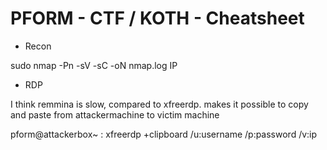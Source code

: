 # PFORM - CTF / KOTH - Cheatsheet

- Recon 

sudo nmap -Pn -sV -sC -oN nmap.log IP
- RDP

I think remmina is slow, compared to xfreerdp.
makes it possible to copy and paste from attackermachine to victim machine


pform@attackerbox~ : xfreerdp +clipboard /u:username /p:password /v:ip
